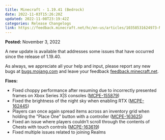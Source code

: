 ```yaml
---
title: Minecraft - 1.19.41 (Bedrock)
date: 2022-11-03T15:26:20Z
updated: 2022-11-08T23:19:42Z
categories: Release Changelogs
link: https://feedback.minecraft.net/hc/en-us/articles/10358531624973-Minecraft-1-19-41-Bedrock-
---
```


**Posted:** November 3, 2022

A new update is available that addresses some issues that have occurred since the release of 1.19.40.

As always, we appreciate all your help and input, please report any new bugs at [bugs.mojang.com](http://bugs.mojang.com/) and leave your feedback [feedback.minecraft.net](http://feedback.minecraft.net/).  
  

**Fixes:**

- Fixed choppy performance after resuming due to incorrectly presented frames on Xbox Series X\|S consoles ([MCPE-155879](https://bugs.mojang.com/browse/MCPE-155879))
- Fixed the brightness of the night sky when enabling RTX ([MCPE-162445](https://bugs.mojang.com/browse/MCPE-162445))
- Players can once again spread items across an inventory grid when holding the "Place One" button with a controller ([MCPE-163625](https://bugs.mojang.com/browse/MCPE-163625))
- Fixed an issue where players couldn’t scroll through the contents of Chests with touch controls ([MCPE-163619](https://bugs.mojang.com/browse/MCPE-163619))
- Fixed multiple issues related to joining Realms
